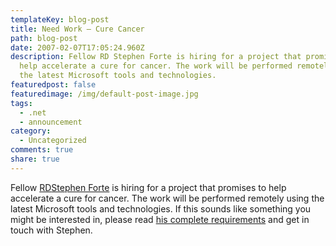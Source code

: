 ```yaml
---
templateKey: blog-post
title: Need Work – Cure Cancer
path: blog-post
date: 2007-02-07T17:05:24.960Z
description: Fellow RD Stephen Forte is hiring for a project that promises to
  help accelerate a cure for cancer. The work will be performed remotely using
  the latest Microsoft tools and technologies.
featuredpost: false
featuredimage: /img/default-post-image.jpg
tags:
  - .net
  - announcement
category:
  - Uncategorized
comments: true
share: true
---
```

<!--StartFragment-->

Fellow [RD](http://msdn.microsoft.com/isv/rd)[Stephen Forte](http://www.stephenforte.net/owdasblog/default.aspx) is hiring for a project that promises to help accelerate a cure for cancer. The work will be performed remotely using the latest Microsoft tools and technologies. If this sounds like something you might be interested in, please read [his complete requirements](http://www.stephenforte.net/owdasblog/default.aspx#a81b20029-dd37-4d0c-a9f2-8e9220eae12d) and get in touch with Stephen.

<!--EndFragment-->